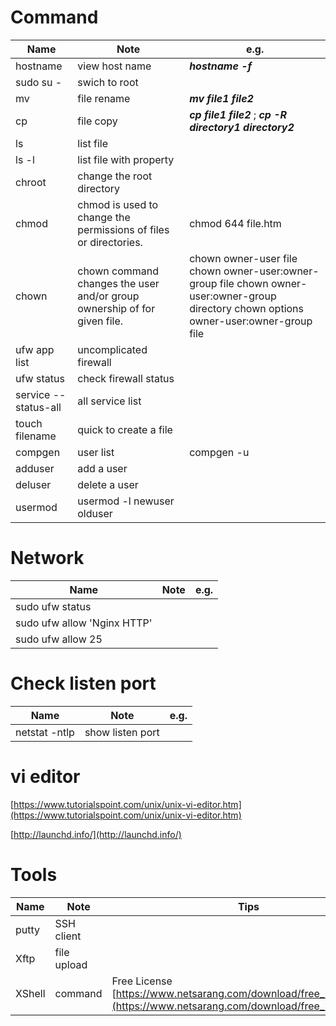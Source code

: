 # Command

|Name|Note|e.g.|
|---|---|---|
|hostname|view host name| ***hostname -f***|
|sudo su -|swich to root|
|mv|file rename|***mv file1 file2***|
|cp|file copy|***cp file1 file2*** ; ***cp -R directory1 directory2***|
|ls|list file|
|ls -l| list file with property|
|chroot|change the root directory|
|chmod| chmod is used to change the permissions of files or directories.|chmod 644 file.htm |
|chown|chown command changes the user and/or group ownership of for given file.|chown owner-user file  chown owner-user:owner-group file chown owner-user:owner-group directory chown options owner-user:owner-group file|
|ufw app list| uncomplicated firewall|
|ufw status|check firewall status|
|service --status-all|all service list|
|touch filename| quick to create a file|
|compgen| user list|compgen -u|
|adduser|add a user|
|deluser|delete a user|
|usermod|usermod -l newuser olduser|

# Network
|Name|Note|e.g.|
|---|---|---|
|sudo ufw status|
|sudo ufw allow 'Nginx HTTP'|
|sudo ufw allow 25|

# Check listen port
|Name|Note|e.g.|
|---|---|---|
|netstat -ntlp| show listen port|

# vi editor

[https://www.tutorialspoint.com/unix/unix-vi-editor.htm](https://www.tutorialspoint.com/unix/unix-vi-editor.htm)

[http://launchd.info/](http://launchd.info/)

# Tools

|Name|Note|Tips|
|---|---|---|
|putty|SSH client|
|Xftp|file upload|
|XShell|command| Free License [https://www.netsarang.com/download/free_license.html](https://www.netsarang.com/download/free_license.html)

